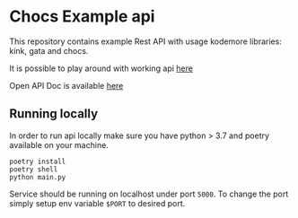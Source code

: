 # Chocs Example api
This repository contains example Rest API with usage kodemore libraries: kink, gata and chocs.

It is possible to play around with working api [here](https://chocs-api.herokuapp.com)

Open API Doc is available [here](openapi.yml)

## Running locally
In order to run api locally make sure you have python > 3.7 and poetry available on your machine. 

```shell script
poetry install
poetry shell
python main.py
```

Service should be running on localhost under port `5000`. To change the port simply setup
env variable `$PORT` to desired port.
